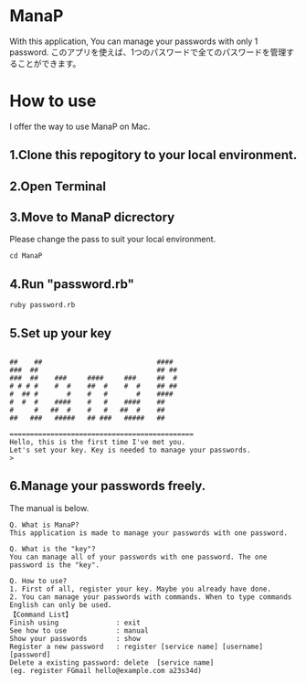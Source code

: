 # ManaP
With this application, You can manage your passwords with only 1 password.
このアプリを使えば、1つのパスワードで全てのパスワードを管理することができます。

# How to use

I offer the way to use ManaP on Mac.

## 1.Clone this repogitory to your local environment.

## 2.Open Terminal

## 3.Move to ManaP dicrectory

Please change the pass to suit your local environment.

```
cd ManaP
```

## 4.Run "password.rb"

```
ruby password.rb
```

## 5.Set up your key

```

##    ##                            #### 
###  ##                             ## ##
###  ##    ###     ####     ###     ##  #
# # # #    #  #    ##  #    #  #    ## ##
#  ## #       #    #   #       #    #### 
#  #  #    ####    #   #    ####    ##   
#     #   ##  #    #   #   ##  #    ##   
##   ###   #####   ## ###   #####   ##   

=============================================
Hello, this is the first time I've met you.
Let's set your key. Key is needed to manage your passwords.
>
```

## 6.Manage your passwords freely.

The manual is below.

```
Q. What is ManaP?
This application is made to manage your passwords with one password.

Q. What is the "key"?
You can manage all of your passwords with one password. The one password is the "key".

Q. How to use?
1. First of all, register your key. Maybe you already have done.
2. You can manage your passwords with commands. When to type commands English can only be used.
【Command List】
Finish using              : exit
See how to use            : manual
Show your passwords       : show
Register a new password   : register [service name] [username] [password]
Delete a existing password: delete  [service name]
(eg. register FGmail hello@example.com a23s34d)
```
